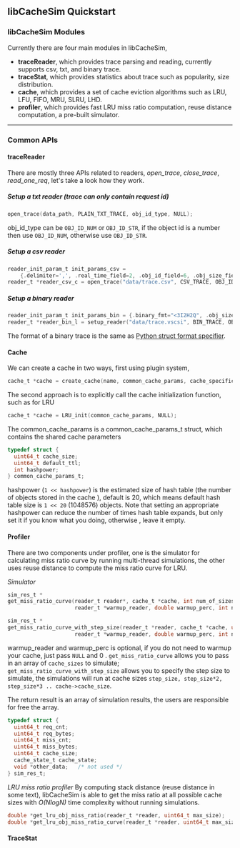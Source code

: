 ## libCacheSim Quickstart

### libCacheSim Modules 
Currently there are four main modules in libCacheSim, 
* **traceReader**, which provides trace parsing and reading, currently supports csv, txt, and binary trace. 
* **traceStat**, which provides statistics about trace such as popularity, size distribution. 
* **cache**, which provides a set of cache eviction algorithms such as LRU, LFU, FIFO, MRU, SLRU, LHD. 
* **profiler**, which provides fast LRU miss ratio computation, reuse distance computation, a pre-built simulator.   
---

### Common APIs 
#### traceReader 
There are mostly three APIs related to readers, *open_trace*, *close_trace*, *read_one_req*, let's take a look how
 they work.   

##### Setup a txt reader (trace can only contain request id)
```c
open_trace(data_path, PLAIN_TXT_TRACE, obj_id_type, NULL);
```
obj_id_type can be `OBJ_ID_NUM` or `OBJ_ID_STR`, if the object id is a number then use `OBJ_ID_NUM`, otherwise use
 `OBJ_ID_STR`. 
 
##### Setup a csv reader 
```c
reader_init_param_t init_params_csv = 
    {.delimiter=',', .real_time_field=2, .obj_id_field=6, .obj_size_field=4, .has_header=FALSE}; 
reader_t *reader_csv_c = open_trace("data/trace.csv", CSV_TRACE, OBJ_ID_STR, &init_params_csv);
```

##### Setup a binary reader 
```c
reader_init_param_t init_params_bin = {.binary_fmt="<3I2H2Q", .obj_size_field=2, .obj_id_field=6, };
reader_t *reader_bin_l = setup_reader("data/trace.vscsi", BIN_TRACE, OBJ_ID_NUM, &init_params_bin);
```
The format of a binary trace is the same as 
[Python struct format specifier](https://docs.python.org/3/library/struct.html). 
 

#### Cache
We can create a cache in two ways, first using plugin system, 
```c
cache_t *cache = create_cache(name, common_cache_params, cache_specific_params); 
```

The second approach is to explicitly call the cache initialization function, such as for LRU 
```c
cache_t *cache = LRU_init(common_cache_params, NULL); 
```
The common_cache_params is a common_cache_params_t struct, which contains the shared cache parameters 
```c
typedef struct {
  uint64_t cache_size;
  uint64_t default_ttl;
  int hashpower;
} common_cache_params_t;
```
hashpower (`1 << hashpower`) is the estimated size of hash table (the number of objects stored in the cache
), default is 20, which means default hash table size is `1 << 20` (1048576) objects. Note that setting an appropriate 
hashpower can reduce the number of times hash table expands, but only set it if you know what you doing, otherwise
, leave it empty. 

#### Profiler 
There are two components under profiler, one is the simulator for calculating miss ratio curve by running multi-thread
 simulations, the other uses reuse distance to compute the miss ratio curve for LRU. 

*Simulator*
```c
sim_res_t *
get_miss_ratio_curve(reader_t reader*, cache_t *cache, int num_of_sizes, uint64_t *cache_sizes,
                     reader_t *warmup_reader, double warmup_perc, int num_of_threads);

sim_res_t *
get_miss_ratio_curve_with_step_size(reader_t *reader, cache_t *cache, uint64_t step_size, 
                     reader_t *warmup_reader, double warmup_perc, int num_of_threads);
```
warmup_reader and warmup_perc is optional, if you do not need to warmup your cache, just pass `NULL` and 0
. 
`get_miss_ratio_curve` allows you to pass in an array of `cache_sizes` to simulate; 
`get_miss_ratio_curve_with_step_size` allows you to specify the step size to simulate, the simulations will run at
cache sizes `step_size, step_size*2, step_size*3 .. cache->cache_size`. 

The return result is an array of simulation results, the users are responsible for free the array. 
```c
typedef struct {
  uint64_t req_cnt;
  uint64_t req_bytes;
  uint64_t miss_cnt;
  uint64_t miss_bytes;
  uint64_t cache_size;
  cache_state_t cache_state;
  void *other_data;   /* not used */
} sim_res_t;
```

*LRU miss ratio profiler*
By computing stack distance (reuse distance in some text), libCacheSim is able to get the miss ratio at all
 possible cache sizes with *O(NlogN)* time complexity without running simulations.  

```c
double *get_lru_obj_miss_ratio(reader_t *reader, uint64_t max_size);
double *get_lru_obj_miss_ratio_curve(reader_t *reader, uint64_t max_size);
```



#### TraceStat 



